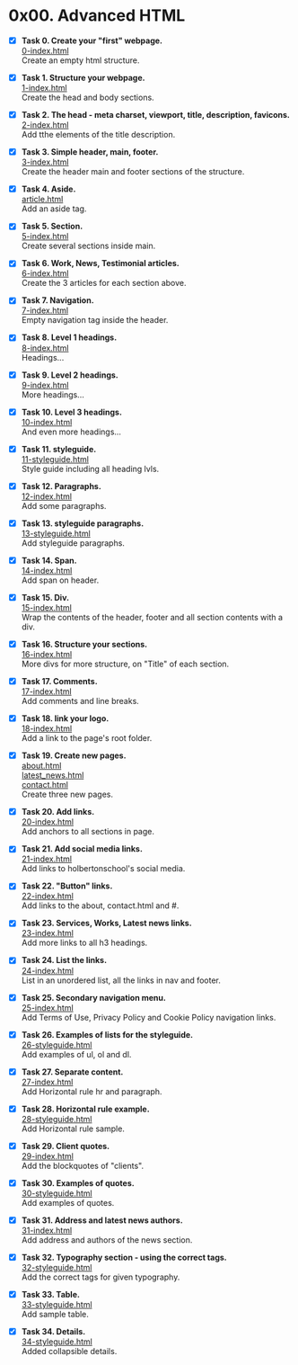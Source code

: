 # 0x00. Advanced HTML #
- [x] **Task 0. Create your "first" webpage.**\
[0-index.html](https://github.com/DiegoCol93/holbertonschool-web_front_end/blob/main/0x00-html_advanced/0-index.html)\
Create an empty html structure.

- [x] **Task 1. Structure your webpage.**\
[1-index.html](https://github.com/DiegoCol93/holbertonschool-web_front_end/blob/main/0x00-html_advanced/1-index.html)\
Create the head and body sections.

- [x] **Task 2. The head - meta charset, viewport, title, description, favicons.**\
[2-index.html](https://github.com/DiegoCol93/holbertonschool-web_front_end/blob/main/0x00-html_advanced/2-index.html)\
Add tthe elements of the title description.

- [x] **Task 3. Simple header, main, footer.**\
[3-index.html](https://github.com/DiegoCol93/holbertonschool-web_front_end/blob/main/0x00-html_advanced/3-index.html)\
Create the header main and footer sections of the structure.

- [x] **Task 4. Aside.**\
[article.html](https://github.com/DiegoCol93/holbertonschool-web_front_end/blob/main/0x00-html_advanced/article.html)\
Add an aside tag.

- [x] **Task 5. Section.**\
[5-index.html](https://github.com/DiegoCol93/holbertonschool-web_front_end/blob/main/0x00-html_advanced/5-index.html)\
Create several sections inside main.

- [x] **Task 6. Work, News, Testimonial articles.**\
[6-index.html](https://github.com/DiegoCol93/holbertonschool-web_front_end/blob/main/0x00-html_advanced/6-index.html)\
Create the 3 articles for each section above.

- [x] **Task 7. Navigation.**\
[7-index.html](https://github.com/DiegoCol93/holbertonschool-web_front_end/blob/main/0x00-html_advanced/7-index.html)\
Empty navigation tag inside the header.

- [x] **Task 8. Level 1 headings.**\
[8-index.html](https://github.com/DiegoCol93/holbertonschool-web_front_end/blob/main/0x00-html_advanced/8-index.html)\
Headings...

- [x] **Task 9. Level 2 headings.**\
[9-index.html](https://github.com/DiegoCol93/holbertonschool-web_front_end/blob/main/0x00-html_advanced/9-index.html)\
More headings...

- [x] **Task 10. Level 3 headings.**\
[10-index.html](https://github.com/DiegoCol93/holbertonschool-web_front_end/blob/main/0x00-html_advanced/10-index.html)\
And even more headings...

- [x] **Task 11. styleguide.**\
[11-styleguide.html](https://github.com/DiegoCol93/holbertonschool-web_front_end/blob/main/0x00-html_advanced/11-styleguide.html)\
Style guide including all heading lvls.

- [x] **Task 12. Paragraphs.**\
[12-index.html](https://github.com/DiegoCol93/holbertonschool-web_front_end/blob/main/0x00-html_advanced/12-index.html)\
Add some paragraphs.

- [x] **Task 13. styleguide paragraphs.**\
[13-styleguide.html](https://github.com/DiegoCol93/holbertonschool-web_front_end/blob/main/0x00-html_advanced/13-styleguide.html)\
Add styleguide paragraphs.

- [x] **Task 14. Span.**\
[14-index.html](https://github.com/DiegoCol93/holbertonschool-web_front_end/blob/main/0x00-html_advanced/14-index.html)\
Add span on header.

- [x] **Task 15. Div.**\
[15-index.html](https://github.com/DiegoCol93/holbertonschool-web_front_end/blob/main/0x00-html_advanced/15-index.html)\
Wrap the contents of the header, footer and all section contents with a div.

- [x] **Task 16. Structure your sections.**\
[16-index.html](https://github.com/DiegoCol93/holbertonschool-web_front_end/blob/main/0x00-html_advanced/16-index.html)\
More divs for more structure, on "Title" of each section.

- [x] **Task 17. Comments.**\
[17-index.html](https://github.com/DiegoCol93/holbertonschool-web_front_end/blob/main/0x00-html_advanced/17-index.html)\
Add comments and line breaks.

- [x] **Task 18. link your logo.**\
[18-index.html](https://github.com/DiegoCol93/holbertonschool-web_front_end/blob/main/0x00-html_advanced/18-index.html)\
Add a link to the page's root folder.

- [x] **Task 19. Create new pages.**\
[about.html](https://github.com/DiegoCol93/holbertonschool-web_front_end/blob/main/0x00-html_advanced/about.html)\
[latest_news.html](https://github.com/DiegoCol93/holbertonschool-web_front_end/blob/main/0x00-html_advanced/latest_news.html)\
[contact.html](https://github.com/DiegoCol93/holbertonschool-web_front_end/blob/main/0x00-html_advanced/contact.html)\
Create three new pages.

- [x] **Task 20. Add links.**\
[20-index.html](https://github.com/DiegoCol93/holbertonschool-web_front_end/blob/main/0x00-html_advanced/20-index.html)\
Add anchors to all sections in page.

- [x] **Task 21. Add social media links.**\
[21-index.html](https://github.com/DiegoCol93/holbertonschool-web_front_end/blob/main/0x00-html_advanced/21-index.html)\
Add links to holbertonschool's social media.

- [x] **Task 22. "Button" links.**\
[22-index.html](https://github.com/DiegoCol93/holbertonschool-web_front_end/blob/main/0x00-html_advanced/22-index.html)\
Add links to the about, contact.html and #.

- [x] **Task 23. Services, Works, Latest news links.**\
[23-index.html](https://github.com/DiegoCol93/holbertonschool-web_front_end/blob/main/0x00-html_advanced/23-index.html)\
Add more links to all h3 headings.

- [x] **Task 24. List the links.**\
[24-index.html](https://github.com/DiegoCol93/holbertonschool-web_front_end/blob/main/0x00-html_advanced/24-index.html)\
List in an unordered list, all the links in nav and footer.

- [x] **Task 25. Secondary navigation menu.**\
[25-index.html](https://github.com/DiegoCol93/holbertonschool-web_front_end/blob/main/0x00-html_advanced/25-index.html)\
Add Terms of Use, Privacy Policy and Cookie Policy navigation links.

- [x] **Task 26. Examples of lists for the styleguide.**\
[26-styleguide.html](https://github.com/DiegoCol93/holbertonschool-web_front_end/blob/main/0x00-html_advanced/26-styleguide.html)\
Add examples of ul, ol and dl.

- [x] **Task 27. Separate content.**\
[27-index.html](https://github.com/DiegoCol93/holbertonschool-web_front_end/blob/main/0x00-html_advanced/27-index.html)\
Add Horizontal rule hr and paragraph.

- [x] **Task 28. Horizontal rule example.**\
[28-styleguide.html](https://github.com/DiegoCol93/holbertonschool-web_front_end/blob/main/0x00-html_advanced/28-styleguide.html)\
Add Horizontal rule sample.

- [x] **Task 29. Client quotes.**\
[29-index.html](https://github.com/DiegoCol93/holbertonschool-web_front_end/blob/main/0x00-html_advanced/29-index.html)\
Add the blockquotes of "clients".

- [x] **Task 30. Examples of quotes.**\
[30-styleguide.html](https://github.com/DiegoCol93/holbertonschool-web_front_end/blob/main/0x00-html_advanced/30-styleguide.html)\
Add examples of quotes.

- [x] **Task 31. Address and latest news authors.**\
[31-index.html](https://github.com/DiegoCol93/holbertonschool-web_front_end/blob/main/0x00-html_advanced/31-index.html)\
Add address and authors of the news section.

- [x] **Task 32. Typography section - using the correct tags.**\
[32-styleguide.html](https://github.com/DiegoCol93/holbertonschool-web_front_end/blob/main/0x00-html_advanced/32-styleguide.html)\
Add the correct tags for given typography.

- [x] **Task 33. Table.**\
[33-styleguide.html](https://github.com/DiegoCol93/holbertonschool-web_front_end/blob/main/0x00-html_advanced/33-styleguide.html)\
Add sample table.

- [x] **Task 34. Details.**\
[34-styleguide.html](https://github.com/DiegoCol93/holbertonschool-web_front_end/blob/main/0x00-html_advanced/34-styleguide.html)\
Added collapsible details.
